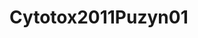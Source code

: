# Cytotox2011Puzyn01
<a name="material" />
<script type="application/ld+json">

  {
    "@context": "https://schema.org/",
    "@type": "ChemicalSubstance",
    "http://purl.org/dc/terms/conformsTo":
      {
        "@type": "CreativeWork",
        "@id": "https://bioschemas.org/profiles/ChemicalSubstance/0.4-RELEASE/"
      },
    "@id": "https://egonw.github.io/nanowiki/nanowiki2.html#material",
    "name": "Cytotox2011Puzyn01",
    "sameAs: "http://127.0.0.1/mediawiki/index.php/Special:URIResolver/Cytotox2011Puzyn01"
  }
</script>


